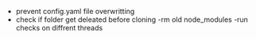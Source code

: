 - prevent config.yaml file overwritting
- check if folder get deleated before cloning
-rm old node_modules
-run checks on diffrent threads
